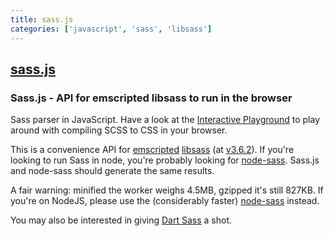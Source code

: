 ```yaml
---
title: sass.js
categories: ['javascript', 'sass', 'libsass']
---
```

## [sass.js](https://github.com/medialize/sass.js)

### Sass.js - API for emscripted libsass to run in the browser


Sass parser in JavaScript. Have a look at the [Interactive Playground](http://sass.js.org/) to play around with compiling SCSS to CSS in your browser.

This is a convenience API for [emscripted](https://github.com/kripken/emscripten) [libsass](https://github.com/sass/libsass) (at [v3.6.2](https://github.com/sass/libsass/releases/tag/3.6.2)). If you're looking to run Sass in node, you're probably looking for [node-sass](https://github.com/sass/node-sass). Sass.js and node-sass should generate the same results.

A fair warning: minified the worker weighs 4.5MB, gzipped it's still 827KB. If you're on NodeJS, please use the (considerably faster) [node-sass](https://github.com/andrew/node-sass) instead.

You may also be interested in giving [Dart Sass](https://github.com/sass/dart-sass) a shot.

